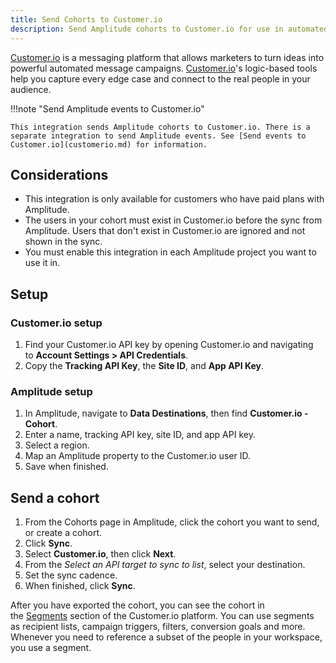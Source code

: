 ```yaml
---
title: Send Cohorts to Customer.io 
description: Send Amplitude cohorts to Customer.io for use in automated messaging campaigns.
---
```


[Customer.io](http://customer.io/ "http://Customer.io") is a messaging platform that allows marketers to turn ideas into powerful automated message campaigns. [Customer.io](http://customer.io/ "http://Customer.io")'s logic-based tools help you capture every edge case and connect to the real people in your audience.

!!!note "Send Amplitude events to Customer.io"

    This integration sends Amplitude cohorts to Customer.io. There is a separate integration to send Amplitude events. See [Send events to Customer.io](customerio.md) for information.

## Considerations

- This integration is only available for customers who have paid plans with Amplitude. 
- The users in your cohort must exist in Customer.io before the sync from Amplitude. Users that don't exist in Customer.io are ignored and not shown in the sync.
- You must enable this integration in each Amplitude project you want to use it in. 

## Setup

### Customer.io setup

1. Find your Customer.io API key by opening Customer.io and navigating to **Account Settings > API Credentials**.
2. Copy the **Tracking API Key**, the **Site ID**, and **App API Key**.

### Amplitude setup

1. In Amplitude, navigate to **Data Destinations**, then find **Customer.io - Cohort**.
2. Enter a name, tracking API key, site ID, and app API key. 
3. Select a region. 
4. Map an Amplitude property to the Customer.io user ID. 
5. Save when finished.

## Send a cohort

1. From the Cohorts page in Amplitude, click the cohort you want to send, or create a cohort.
2. Click **Sync**.
3. Select **Customer.io**, then click **Next**.
4. From the *Select an API target to sync to list*, select your destination.
5. Set the sync cadence.
6. When finished, click **Sync**.
  
After you have exported the cohort, you can see the cohort in the [Segments](https://customer.io/docs/segments/ "https://customer.io/docs/segments/") section of the Customer.io platform. You can use segments as recipient lists, campaign triggers, filters, conversion goals and more. Whenever you need to reference a subset of the people in your workspace, you use a segment.
